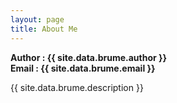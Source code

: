 ```yaml
---
layout: page
title: About Me
---
```


<p class="row gutters archive-entry offset2">
     <strong>Author : {{ site.data.brume.author }}</strong><BR/>
     <strong>Email : {{ site.data.brume.email }}</strong><BR/>
</p>
<p class="row gutters archive-entry signature">
{{ site.data.brume.description }}
</p>